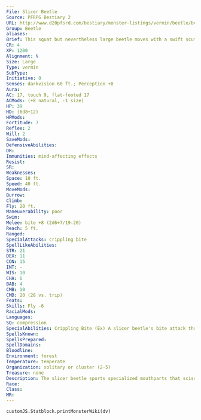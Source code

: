 ```yaml
---
File: Slicer Beetle
Source: PFRPG Bestiary 2
URL: http://www.d20pfsrd.com/bestiary/monster-listings/vermin/beetle/beetle-slicer
Group: Beetle
aliases: 
Brief: This squat but nevertheless large beetle moves with a swift scuttling motion. Its mandibles appear to be remarkably sharp.
CR: 4
XP: 1200
Alignment: N
Size: Large
Type: vermin
SubType: 
Initiative: 0
Senses: darkvision 60 ft.; Perception +0
Aura: 
AC: 17, touch 9, flat-footed 17
ACMods: (+8 natural, -1 size)
HP: 39
HD: (6d8+12)
HPMods: 
Fortitude: 7
Reflex: 2
Will: 2
SaveMods: 
DefensiveAbilities: 
DR: 
Immunities: mind-affecting effects
Resist: 
SR: 
Weaknesses: 
Space: 10 ft.
Speed: 40 ft.
MoveMods: 
Burrow: 
Climb: 
Fly: 20 ft.
Maneuverability: poor
Swim: 
Melee: bite +8 (2d6+7/19-20)
Reach: 5 ft.
Ranged: 
SpecialAttacks: crippling bite
SpellLikeAbilities: 
STR: 21
DEX: 11
CON: 15
INT: -
WIS: 10
CHA: 6
BAB: 4
CMB: 10
CMD: 20 (28 vs. trip)
Feats: 
Skills: Fly -6
RacialMods: 
Languages: 
SQ: compression
SpecialAbilities: Crippling Bite (Ex) A slicer beetle's bite attack threatens a critical hit on a roll of 19-20. If a slicer beetle scores a critical hit on a target, its mandibles cut deep, resulting in a wound that causes 1d6 bleed and leaving its foe staggered for 1d3 rounds from the tremendous pain dealt.
SpellsKnown: 
SpellsPrepared: 
SpellDomains: 
Bloodline: 
Environment: forest
Temperature: temperate
Organization: solitary or cluster (2-5)
Treasure: none
Description: The slicer beetle sports specialized mouthparts that scissor apart flesh for easier consumption. Each side of its horizontally closing mandibles fits into the other with barely a hair's breadth to spare. These creatures prefer to dwell in compact caves or warrens.  A typical slicer beetle measures 10 feet long and weighs 800 pounds.
Race: 
Class: 
MR: 
---
```

```dataviewjs
customJS.Statblock.printMonsterWiki(dv)
```
